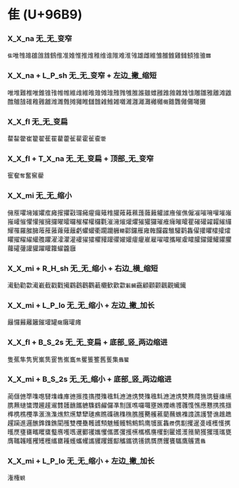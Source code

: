 # 隹 (U+96B9) 

### X_X_na 无_无_变窄
`隹`唯䧷䧸䧺䧻䧾䳡倠准婎惟推焳稚维谁陮难淮雂雄雌維雏雒雔雞雠顀猚骓`雦`

### X_X_na + L_P_sh 无_无_变窄 + 左边_撇_缩短
唯堆難椎唯錐锥䧲帷帷維䧳維㫿䧴傩琟雃雡雊脽誰雖蜼雝踓雓雜䧵隿雕雛雅離滩䶆醀鵻䧼碓䧽䨃䨄潍濉䨅摊攡睢讎䧿䨀䱦雑囃濰灉灕灘䙰㰚`㰙`䨈䨉㒧儺囄攤

### X_X_fl 无_无_变扁
䨁䨂䨆崔籊翟萑䍜藋藿雈雚霍雈㮅`籗`

### X_X_fl + T_X_na 无_无_变扁 + 顶部_无_变窄
寉奞`奪`奮䆶雤

### X_X_mi 无_无_缩小
㒕㕍㘗㙲㜠㜹㢈㢕㩁㩴㪬㼈㿈㿑㿚䉜䊒䑏䔨䕌䕴䕶䕹䕼䚭䜅䧹催僬僱凗嗺噰嚾墔嶉嶊巏慛懼懽摧擁攞曜曤曪槯櫂權欏氍漼澭熣爟爠獕獾玀璀痽癕皠皬瞿磪礶糴糶繀纙耀罹羅膗臃蓶蓷蕥蕹薙蘺虧蠷蠸衢躙躪軅`轥`酄鑼雁雍雗饠靃騅驩鹳雥㒛㩲㬬㰌攉㸌䂂擢䊮䌦䌯䑾躣濯瀖灈灌䙮㺟㺢欋䝔䠰忂嬥孉癨癯嵟雇嚁嚯攜矅雐矐臛鑃鑵鱹鑺臞蘿礭虇讙貛躍矔籮蠗籱廱

### X_X_mi + R_H_sh 无_无_缩小 + 右边_横_缩短
㵶勧勸㱋㵶嶻截戳戵擮鸐鸖鸛鸜䕙欟歓歡㱋`䰏䶪`靍顧顴颧飌觀蠘䥫

### X_X_mi + L_P_lo 无_无_缩小 + 左边_撇_加长
㒿㦬㬮䍦籬鏙壦罐`癰`癱瓘瘫

### X_X_fl + B_S_2s 无_无_变扁 + 底部_竖_两边缩进
隻蕉隼隽㝦㠍䧶䨥售嶣巂`焦`矍篗籆舊蒦集`䨊籰`

### X_X_mi + B_S_2s 无_无_缩小 + 底部_竖_两边缩进
蔺㒑㒣㔼㗱㗹㘜㙫㠎㢑㣹㨤㨦㩦㩳㱷㲝㲬㶐㶝㷪㸈㱷㲝㲬㶐㶝㷪㸈㸐㸕㺘㻪䉶䌖䌭䐪䖄䗯䗽䝄䟌䟒䢰䨇䨼䩌䭨軈䮶䳽䴞儸凖劁匯噍囉囖壅嫶孇嶕彟彠愯憔應戁携撨擓榫槜樵欆準滙潐潗燋燞爑犨犫璡癄瞧磼礁穕穛膲臒臡艧藮藺蘸蟭襍謢譙護讐谯趡趭趯躏進邏醮鎨鏶鐎閵雘雙欆雧韄頀顦魋鱯鳠鶽鷦鹪鹰鹱龨雥`艭`㑺㔒攫暹㕠㠛檴㦜㩗㬦㷳㻾㽫㽯䂄䗸䘁噟嚄嚿䢲䣤䦆孈戄儶匶彏擭櫵欈欍譍欔劐匷嬳濩䉟䉮獲玃瓁瓗甕膺䪎䪝矆矡矱穫纗罋耯蠖蠵蠼讗貜躩鑊酅觿鑴镌镬鎸贋赝钁饔驨鷹鸌鷕`䨊`

### X_X_mi + L_P_lo 无_无_缩小 + 左边_撇_加长
潅権`観`
